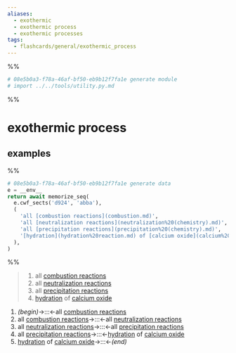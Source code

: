 ```yaml
---
aliases:
  - exothermic
  - exothermic process
  - exothermic processes
tags:
  - flashcards/general/exothermic_process
---
```


%%
```Python
# 08e5b0a3-f78a-46af-bf50-eb9b12f7fa1e generate module
# import ../../tools/utility.py.md
```
%%

# exothermic process

## examples

%%
```Python
# 08e5b0a3-f78a-46af-bf50-eb9b12f7fa1e generate data
e = __env__
return await memorize_seq(
  e.cwf_sects('d924', 'abba'),
  (
    'all [combustion reactions](combustion.md)',
    'all [neutralization reactions](neutralization%20(chemistry).md)',
    'all [precipitation reactions](precipitation%20(chemistry).md)',
    '[hydration](hydration%20reaction.md) of [calcium oxide](calcium%20oxide.md)',
  ),
)
```
%%

<!--08e5b0a3-f78a-46af-bf50-eb9b12f7fa1e generate section="d924"--><!-- The following content is generated at 2023-04-01T22:38:27.897121+08:00. Any edits will be overridden! -->

> 1. all [combustion reactions](combustion.md)
> 2. all [neutralization reactions](neutralization%20(chemistry).md)
> 3. all [precipitation reactions](precipitation%20(chemistry).md)
> 4. [hydration](hydration%20reaction.md) of [calcium oxide](calcium%20oxide.md)

<!--/08e5b0a3-f78a-46af-bf50-eb9b12f7fa1e-->

<!--08e5b0a3-f78a-46af-bf50-eb9b12f7fa1e generate section="abba"--><!-- The following content is generated at 2023-04-01T22:38:27.924050+08:00. Any edits will be overridden! -->

1. _(begin)_→:::←all [combustion reactions](combustion.md) <!--SR:!2024-06-10,339,330!2024-05-01,304,330-->
2. all [combustion reactions](combustion.md)→:::←all [neutralization reactions](neutralization%20(chemistry).md) <!--SR:!2023-12-08,185,310!2024-06-11,340,330-->
3. all [neutralization reactions](neutralization%20(chemistry).md)→:::←all [precipitation reactions](precipitation%20(chemistry).md) <!--SR:!2024-04-10,290,330!2023-12-14,191,310-->
4. all [precipitation reactions](precipitation%20(chemistry).md)→:::←[hydration](hydration%20reaction.md) of [calcium oxide](calcium%20oxide.md) <!--SR:!2024-01-25,214,270!2024-05-02,305,330-->
5. [hydration](hydration%20reaction.md) of [calcium oxide](calcium%20oxide.md)→:::←_(end)_ <!--SR:!2024-05-03,306,330!2024-05-22,273,270-->

<!--/08e5b0a3-f78a-46af-bf50-eb9b12f7fa1e-->
